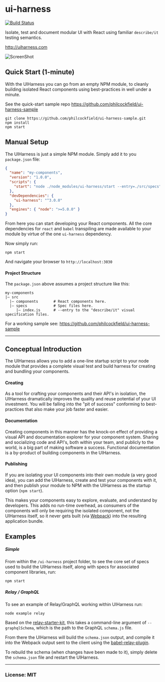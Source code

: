 # ui-harness
[![Build Status](https://travis-ci.org/philcockfield/ui-harness.svg)](https://travis-ci.org/philcockfield/ui-harness)

Isolate, test and document modular UI with React using familiar `describe/it` testing semantics.  

http://uiharness.com

![ScreenShot](https://cloud.githubusercontent.com/assets/185555/10448258/0471dece-71e8-11e5-983a-028dd7df7a1a.png)


## Quick Start (1-minute)
With the UIHarness you can go from an empty NPM module, to cleanly building isolated React components using best-practices in well under a minute.

See the quick-start sample repo https://github.com/philcockfield/ui-harness-sample

    git clone https://github.com/philcockfield/ui-harness-sample.git
    npm install
    npm start






## Manual Setup
The UIHarness is just a simple NPM module.  Simply add it to you `package.json` file:

```json
{
  "name": "my-components",
  "version": "1.0.0",
  "scripts": {
    "start": "node ./node_modules/ui-harness/start --entry=./src/specs",
  },
  "devDependencies": {
    "ui-harness": "^3.0.0"
  },
  "engines": { "node": ">=5.0.0" }
}
```

From here you can start developing your React components.  All the core dependencies for `react` and `babel` transpiling are made available to your module by virtue of the one `ui-harness` dependency.

Now simply run:

    npm start

And navigate your browser to `http://localhost:3030`

#### Project Structure
The `package.json` above assumes a project structure like this:

    my-components
    |— src
      |— components       # React components here.
      |— specs            # Spec files here.
         |— index.js      # --entry to the "describe/it" visual specification files.

For a working sample see: https://github.com/philcockfield/ui-harness-sample

------


## Conceptual Introduction
The UIHarness allows you to add a one-line startup script to your node module that provides a complete visual test and build harness for creating and bundling your components.

#### Creating
As a tool for crafting your components and their API's in isolation, the UIHarness dramatically improves the quality and reuse potential of your UI investment.  You will be falling into the "pit of success" conforming to best-practices that also make your job faster and easier.

#### Documentation
Creating components in this manner has the knock-on effect of providing a visual API and documentation explorer for your component system.  Sharing and socializing code and API's, both within your team, and publicly to the world, is a big part of making software a success.  Functional documentation is a by-product of building components in the UIHarness.

#### Publishing
If you are isolating your UI components into their own module (a very good idea), you can add the UIHarness, create and test your components with it, and then publish your module to NPM with the UIHarness as the startup option (`npm start`).  

This makes your components easy to explore, evaluate, and understand by developers.  This adds no run-time overhead, as consumers of the components will only be requiring the isolated component, not the UIHarness itself, so it never gets built (via [Webpack](https://webpack.github.io/)) into the resulting application bundle.



## Examples
##### Simple
From within the `/ui-harness` project folder, to see the core set of specs used to build the UIHarness itself, along with specs for associated component libraries, run:

    npm start

##### Relay / GraphQL

To see an example of Relay/GraphQL working within UIHarness run:

    node example relay

Based on the [relay-starter-kit](https://github.com/relayjs/relay-starter-kit), this takes a command-line argument of `--graphqlSchema`, which is the path to the GraphQL `schema.js` file.

From there the UIHarness will build the `schema.json` output, and compile it into the Webpack output sent to the client using the [babel-relay-plugin](https://www.npmjs.com/package/babel-relay-plugin).

To rebuild the schema (when changes have been made to it), simply delete the `schema.json` file and restart the UIHarness.




---
### License: MIT
